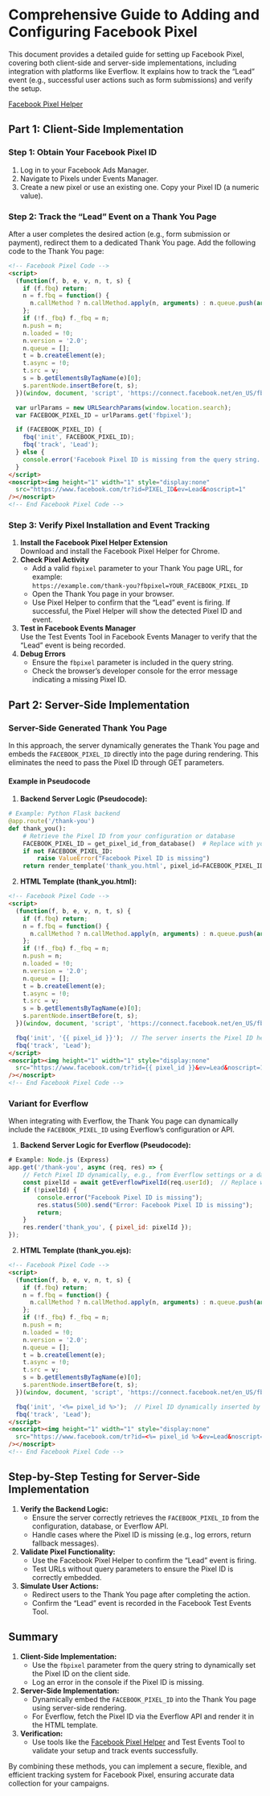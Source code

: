 
# Comprehensive Guide to Adding and Configuring Facebook Pixel

This document provides a detailed guide for setting up Facebook Pixel, covering both client-side and server-side implementations, including integration with platforms like Everflow. 
It explains how to track the “Lead” event (e.g., successful user actions such as form submissions) and verify the setup.

[Facebook Pixel Helper](https://chrome.google.com/webstore/detail/facebook-pixel-helper) 
## Part 1: Client-Side Implementation

### Step 1: Obtain Your Facebook Pixel ID
1. Log in to your Facebook Ads Manager.
2. Navigate to Pixels under Events Manager.
3. Create a new pixel or use an existing one. Copy your Pixel ID (a numeric value).

### Step 2: Track the “Lead” Event on a Thank You Page

After a user completes the desired action (e.g., form submission or payment), redirect them to a dedicated Thank You page. Add the following code to the Thank You page:

```html
<!-- Facebook Pixel Code -->
<script>
  (function(f, b, e, v, n, t, s) {
    if (f.fbq) return;
    n = f.fbq = function() {
      n.callMethod ? n.callMethod.apply(n, arguments) : n.queue.push(arguments);
    };
    if (!f._fbq) f._fbq = n;
    n.push = n;
    n.loaded = !0;
    n.version = '2.0';
    n.queue = [];
    t = b.createElement(e);
    t.async = !0;
    t.src = v;
    s = b.getElementsByTagName(e)[0];
    s.parentNode.insertBefore(t, s);
  })(window, document, 'script', 'https://connect.facebook.net/en_US/fbevents.js');

  var urlParams = new URLSearchParams(window.location.search);
  var FACEBOOK_PIXEL_ID = urlParams.get('fbpixel');

  if (FACEBOOK_PIXEL_ID) {
    fbq('init', FACEBOOK_PIXEL_ID);
    fbq('track', 'Lead');
  } else {
    console.error('Facebook Pixel ID is missing from the query string. Please provide a valid Pixel ID.');
  }
</script>
<noscript><img height="1" width="1" style="display:none"
  src="https://www.facebook.com/tr?id=PIXEL_ID&ev=Lead&noscript=1"
/></noscript>
<!-- End Facebook Pixel Code -->
```

### Step 3: Verify Pixel Installation and Event Tracking
1. **Install the Facebook Pixel Helper Extension**  
   Download and install the Facebook Pixel Helper for Chrome.
2. **Check Pixel Activity**  
   - Add a valid `fbpixel` parameter to your Thank You page URL, for example:  
     `https://example.com/thank-you?fbpixel=YOUR_FACEBOOK_PIXEL_ID`
   - Open the Thank You page in your browser.
   - Use Pixel Helper to confirm that the “Lead” event is firing. If successful, the Pixel Helper will show the detected Pixel ID and event.
3. **Test in Facebook Events Manager**  
   Use the Test Events Tool in Facebook Events Manager to verify that the “Lead” event is being recorded.
4. **Debug Errors**  
   - Ensure the `fbpixel` parameter is included in the query string.
   - Check the browser’s developer console for the error message indicating a missing Pixel ID.

## Part 2: Server-Side Implementation

### Server-Side Generated Thank You Page

In this approach, the server dynamically generates the Thank You page and embeds the `FACEBOOK_PIXEL_ID` directly into the page during rendering. 
This eliminates the need to pass the Pixel ID through GET parameters.

#### Example in Pseudocode

1. **Backend Server Logic (Pseudocode):**
```python
# Example: Python Flask backend
@app.route('/thank-you')
def thank_you():
    # Retrieve the Pixel ID from your configuration or database
    FACEBOOK_PIXEL_ID = get_pixel_id_from_database()  # Replace with your logic
    if not FACEBOOK_PIXEL_ID:
        raise ValueError("Facebook Pixel ID is missing")
    return render_template('thank_you.html', pixel_id=FACEBOOK_PIXEL_ID)
```

2. **HTML Template (thank_you.html):**
```html
<!-- Facebook Pixel Code -->
<script>
  (function(f, b, e, v, n, t, s) {
    if (f.fbq) return;
    n = f.fbq = function() {
      n.callMethod ? n.callMethod.apply(n, arguments) : n.queue.push(arguments);
    };
    if (!f._fbq) f._fbq = n;
    n.push = n;
    n.loaded = !0;
    n.version = '2.0';
    n.queue = [];
    t = b.createElement(e);
    t.async = !0;
    t.src = v;
    s = b.getElementsByTagName(e)[0];
    s.parentNode.insertBefore(t, s);
  })(window, document, 'script', 'https://connect.facebook.net/en_US/fbevents.js');

  fbq('init', '{{ pixel_id }}');  // The server inserts the Pixel ID here
  fbq('track', 'Lead');
</script>
<noscript><img height="1" width="1" style="display:none"
  src="https://www.facebook.com/tr?id={{ pixel_id }}&ev=Lead&noscript=1"
/></noscript>
<!-- End Facebook Pixel Code -->
```

### Variant for Everflow

When integrating with Everflow, the Thank You page can dynamically include the `FACEBOOK_PIXEL_ID` using Everflow’s configuration or API.

1. **Backend Server Logic for Everflow (Pseudocode):**
```javascript
# Example: Node.js (Express)
app.get('/thank-you', async (req, res) => {
    // Fetch Pixel ID dynamically, e.g., from Everflow settings or a database
    const pixelId = await getEverflowPixelId(req.userId);  // Replace with actual Everflow API logic
    if (!pixelId) {
        console.error("Facebook Pixel ID is missing");
        res.status(500).send("Error: Facebook Pixel ID is missing");
        return;
    }
    res.render('thank_you', { pixel_id: pixelId });
});
```

2. **HTML Template (thank_you.ejs):**
```html
<!-- Facebook Pixel Code -->
<script>
  (function(f, b, e, v, n, t, s) {
    if (f.fbq) return;
    n = f.fbq = function() {
      n.callMethod ? n.callMethod.apply(n, arguments) : n.queue.push(arguments);
    };
    if (!f._fbq) f._fbq = n;
    n.push = n;
    n.loaded = !0;
    n.version = '2.0';
    n.queue = [];
    t = b.createElement(e);
    t.async = !0;
    t.src = v;
    s = b.getElementsByTagName(e)[0];
    s.parentNode.insertBefore(t, s);
  })(window, document, 'script', 'https://connect.facebook.net/en_US/fbevents.js');

  fbq('init', '<%= pixel_id %>');  // Pixel ID dynamically inserted by the server
  fbq('track', 'Lead');
</script>
<noscript><img height="1" width="1" style="display:none"
  src="https://www.facebook.com/tr?id=<%= pixel_id %>&ev=Lead&noscript=1"
/></noscript>
<!-- End Facebook Pixel Code -->
```

## Step-by-Step Testing for Server-Side Implementation

1. **Verify the Backend Logic:**
   - Ensure the server correctly retrieves the `FACEBOOK_PIXEL_ID` from the configuration, database, or Everflow API.
   - Handle cases where the Pixel ID is missing (e.g., log errors, return fallback messages).
2. **Validate Pixel Functionality:**
   - Use the Facebook Pixel Helper to confirm the “Lead” event is firing.
   - Test URLs without query parameters to ensure the Pixel ID is correctly embedded.
3. **Simulate User Actions:**
   - Redirect users to the Thank You page after completing the action.
   - Confirm the “Lead” event is recorded in the Facebook Test Events Tool.

## Summary
1. **Client-Side Implementation:**
   - Use the `fbpixel` parameter from the query string to dynamically set the Pixel ID on the client side.
   - Log an error in the console if the Pixel ID is missing.
2. **Server-Side Implementation:**
   - Dynamically embed the `FACEBOOK_PIXEL_ID` into the Thank You page using server-side rendering.
   - For Everflow, fetch the Pixel ID via the Everflow API and render it in the HTML template.
3. **Verification:**
   - Use tools like the [Facebook Pixel Helper](https://chrome.google.com/webstore/detail/facebook-pixel-helper) and Test Events Tool to validate your setup and track events successfully.

   
By combining these methods, you can implement a secure, flexible, and efficient tracking system for Facebook Pixel, ensuring accurate data collection for your campaigns.
